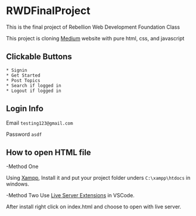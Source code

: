# RWDFinalProject

This is the final project of Rebellion Web Development Foundation Class

This project is cloning [Medium](https://www.medium.com 'Medium website') website with pure html, css, and javascript

## Clickable Buttons

```
* Signin
* Get Started
* Post Topics
* Search if logged in
* Logout if logged in
```

## Login Info

Email
`testing123@gmail.com`

Password
`asdf`

## How to open HTML file

-Method One

Using [Xampp](https://www.apachefriends.org/download.html 'XAMPP Download'),
Install it and put your project folder unders `C:\xampp\htdocs` in windows.

-Method Two
Use [Live Server Extensions](https://marketplace.visualstudio.com/items?itemName=ritwickdey.LiveServer 'Download Live Server') in VSCode.

After install right click on index.html and choose to open with live server.
